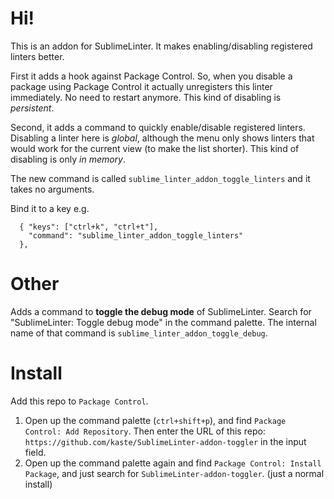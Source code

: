 # Hi!


This is an addon for SublimeLinter. It makes enabling/disabling registered linters better. 

First it adds a hook against Package Control. So, when you disable a package using Package Control it actually unregisters this linter immediately. No need to restart anymore. This kind of disabling is *persistent*.

Second, it adds a command to quickly enable/disable registered linters. Disabling a linter here is *global*, although the menu only shows linters that would work for the current view (to make the list shorter). This kind of disabling is only *in memory*.

The new command is called `sublime_linter_addon_toggle_linters` and it takes no arguments.

Bind it to a key e.g. 

```
  { "keys": ["ctrl+k", "ctrl+t"],
    "command": "sublime_linter_addon_toggle_linters"
  },
```

# Other

Adds a command to **toggle the debug mode** of SublimeLinter. Search for "SublimeLinter: Toggle debug mode" in the command palette. The internal name of that command is `sublime_linter_addon_toggle_debug`. 

# Install

Add this repo to `Package Control`.

1. Open up the command palette (`ctrl+shift+p`), and find `Package Control: Add Repository`. Then enter the URL of this repo: `https://github.com/kaste/SublimeLinter-addon-toggler` in the input field.
2. Open up the command palette again and find `Package Control: Install Package`, and just search for `SublimeLinter-addon-toggler`. (just a normal install)



